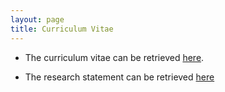 ```yaml
---
layout: page
title: Curriculum Vitae
---
```

- The curriculum vitae can be retrieved [here](/users/yzhong/_static/CV.pdf).

- The research statement can be retrieved [here](/user/yzhong/_static/RS.pdf)
